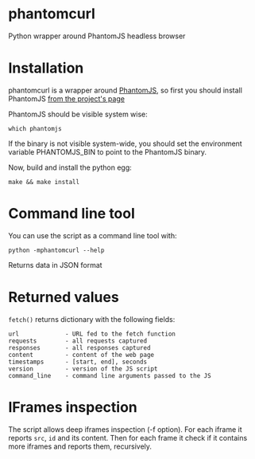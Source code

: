 phantomcurl
===========

Python wrapper around PhantomJS headless browser


Installation
===========

phantomcurl is a wrapper around [PhantomJS][phantomjs], so first you should install PhantomJS [from the project's page][phantomjs-install]

[phantomjs]:http://phantomjs.org/
[phantomjs-install]:http://phantomjs.org/download.html

PhantomJS should be visible system wise:

    which phantomjs

If the binary is not visible system-wide, you should set the environment variable PHANTOMJS_BIN to point to the PhantomJS binary.

Now, build and install the python egg:

    make && make install


Command line tool
================

You can use the script as a command line tool with:

    python -mphantomcurl --help

Returns data in JSON format


Returned values
===============

`fetch()` returns dictionary with the following fields:

    url             - URL fed to the fetch function
    requests        - all requests captured
    responses       - all responses captured
    content         - content of the web page
    timestamps      - [start, end], seconds
    version         - version of the JS script
    command_line    - command line arguments passed to the JS 


IFrames inspection
==================

The script allows deep iframes inspection (-f option). For each iframe it reports `src`, `id` and its content. Then for each frame it check if it contains more iframes and reports them, recursively.

